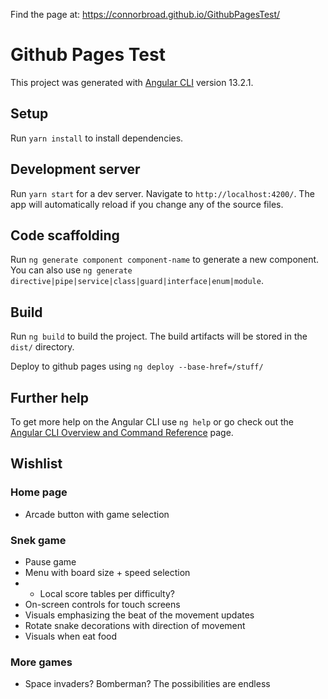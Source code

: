 Find the page at: https://connorbroad.github.io/GithubPagesTest/

# Github Pages Test

This project was generated with [Angular CLI](https://github.com/angular/angular-cli) version 13.2.1.

## Setup

Run `yarn install` to install dependencies.

## Development server

Run `yarn start` for a dev server. Navigate to `http://localhost:4200/`. The app will automatically reload if you change any of the source files.

## Code scaffolding

Run `ng generate component component-name` to generate a new component. You can also use `ng generate directive|pipe|service|class|guard|interface|enum|module`.

## Build

Run `ng build` to build the project. The build artifacts will be stored in the `dist/` directory.

Deploy to github pages using `ng deploy --base-href=/stuff/`

## Further help

To get more help on the Angular CLI use `ng help` or go check out the [Angular CLI Overview and Command Reference](https://angular.io/cli) page.

## Wishlist
### Home page
 - Arcade button with game selection

### Snek game
 - Pause game
 - Menu with board size + speed selection
 - - Local score tables per difficulty?
 - On-screen controls for touch screens
 - Visuals emphasizing the beat of the movement updates
 - Rotate snake decorations with direction of movement
 - Visuals when eat food

### More games
 - Space invaders? Bomberman?  The possibilities are endless
